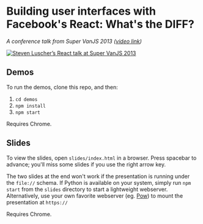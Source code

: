 # Building user interfaces with Facebook's React: What's the DIFF?
_A conference talk from Super VanJS 2013 ([video link](http://www.youtube.com/watch?v=1OeXsL5mr4g&list=SPuE9Gq9Mxr5kCvVa7tcwW1S2-FEym5fbt&index=1))_

[![Steven Luscher’s React talk at Super VanJS 2013](http://img.youtube.com/vi/1OeXsL5mr4g/0.jpg)](http://www.youtube.com/watch?v=1OeXsL5mr4g&list=SPuE9Gq9Mxr5kCvVa7tcwW1S2-FEym5fbt&index=1)

## Demos

To run the demos, clone this repo, and then:

1. `cd demos`
2. `npm install`
3. `npm start`

Requires Chrome.

## Slides

To view the slides, open `slides/index.html` in a browser. Press spacebar to advance; you'll miss some slides if you use the right arrow key.

The two slides at the end won't work if the presentation is running under the `file://` schema. If Python is available on your system, simply run `npm start` from the `slides` directory to start a lightweight webserver. Alternatively, use your own favorite webserver (eg. [Pow](http://pow.cx)) to mount the presentation at `https://`

Requires Chrome.
